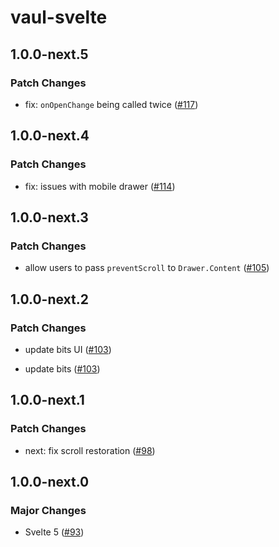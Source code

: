 # vaul-svelte

## 1.0.0-next.5

### Patch Changes

-   fix: `onOpenChange` being called twice ([#117](https://github.com/huntabyte/vaul-svelte/pull/117))

## 1.0.0-next.4

### Patch Changes

-   fix: issues with mobile drawer ([#114](https://github.com/huntabyte/vaul-svelte/pull/114))

## 1.0.0-next.3

### Patch Changes

-   allow users to pass `preventScroll` to `Drawer.Content` ([#105](https://github.com/huntabyte/vaul-svelte/pull/105))

## 1.0.0-next.2

### Patch Changes

-   update bits UI ([#103](https://github.com/huntabyte/vaul-svelte/pull/103))

-   update bits ([#103](https://github.com/huntabyte/vaul-svelte/pull/103))

## 1.0.0-next.1

### Patch Changes

-   next: fix scroll restoration ([#98](https://github.com/huntabyte/vaul-svelte/pull/98))

## 1.0.0-next.0

### Major Changes

-   Svelte 5 ([#93](https://github.com/huntabyte/vaul-svelte/pull/93))
